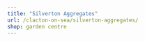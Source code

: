 ```yaml
---
title: "Silverton Aggregates"
url: /clacton-on-sea/silverton-aggregates/
shop: garden centre
---
```

